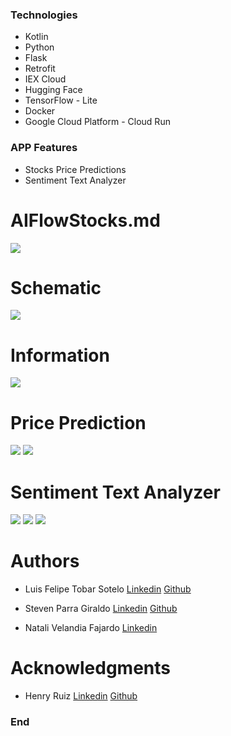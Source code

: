 
### Technologies
- Kotlin
- Python
- Flask
- Retrofit
- IEX Cloud
- Hugging Face
- TensorFlow - Lite
- Docker
- Google Cloud Platform - Cloud Run


### APP Features

- Stocks Price Predictions
- Sentiment Text Analyzer



# AIFlowStocks.md

![](https://i.ibb.co/mRgxx15/AI-Flow-Stocks.png)






# Schematic 
![](https://i.ibb.co/LvzqDqf/Project-Flow-Chart.png)


# Information
![](https://i.ibb.co/4mC0fkp/info-section.png)


# Price Prediction 
![](https://i.ibb.co/Twgmk8F/prediction-section-1.png)
![](https://i.ibb.co/gvnr4yc/prediction-section-2.png)


# Sentiment Text Analyzer

![](https://i.ibb.co/1dhHVMf/news-sentiment-1.png)
![](https://i.ibb.co/L1XgrkD/news-sentiment-2.png)
![](https://i.ibb.co/M7CM5T1/news-sentiment-3.png)


# Authors 
- Luis Felipe Tobar Sotelo
	[Linkedin](https://www.linkedin.com/in/luis-felipe-tobar-sot/)
	[Github](https://github.com/felipetobars/)

- Steven Parra Giraldo 
	[Linkedin](https://www.linkedin.com/in/stevenparragiraldo/)
	[Github](https://github.com/StraigenDaigen/)

- Natali Velandia Fajardo
	[Linkedin](https://www.linkedin.com/in/natali-velandia-60346715a/)



# Acknowledgments
- Henry Ruiz 
	[Linkedin](https://www.linkedin.com/in/haruiz/)
	[Github](https://github.com/haruiz/)

### End
